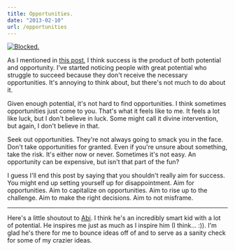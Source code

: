 ```yaml
---
title: Opportunities.
date: "2013-02-10"
url: /opportunities
---
```



[![Blocked.](/img/copied/blocked.jpg)](https://www.flickr.com/photos/preetamjinka/8460800340/)

As I mentioned in [this post](https://misfra.me/success-potential-and-opportunity), I think success is the product of both potential and opportunity. I've started noticing people with great potential who struggle to succeed because they don't receive the necessary opportunities. It's annoying to think about, but there's not much to do about it.

Given enough potential, it's not hard to find opportunities. I think sometimes opportunities just come to you. That's what it feels like to me. It feels a lot like luck, but I don't believe in luck. Some might call it divine intervention, but again, I don't believe in that.

Seek out opportunities. They're not always going to smack you in the face. Don't take opportunities for granted. Even if you're unsure about something, take the risk. It's either now or never. Sometimes it's not easy. An opportunity can be expensive, but isn't that part of the fun?

I guess I'll end this post by saying that you shouldn't really aim for success. You might end up setting yourself up for disappointment. Aim for opportunities. Aim to capitalize on opportunities. Aim to rise up to the challenge. Aim to make the right decisions. Aim to not misframe.

------

Here's a little shoutout to [Abi](https://abigopal.com/). I think he's an incredibly smart kid with a lot of potential. He inspires me just as much as I inspire him (I think... :)). I'm glad he's there for me to bounce ideas off of and to serve as a sanity check for some of my crazier ideas.


